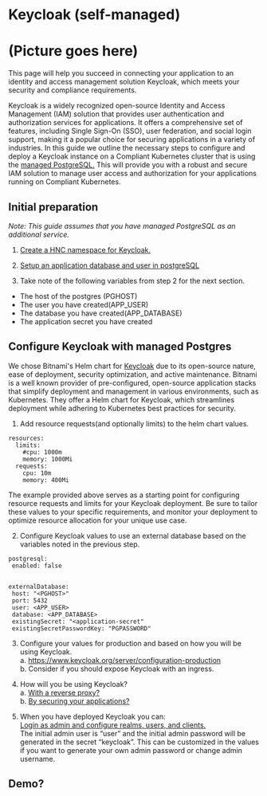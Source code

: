 Keycloak (self-managed)
===========
# (Picture goes here)

This page will help you succeed in connecting your application to an identity and access management solution Keycloak, which meets your security and compliance requirements.

Keycloak is a widely recognized open-source Identity and Access Management (IAM) solution that provides user authentication and authorization services for applications. It offers a comprehensive set of features, including Single Sign-On (SSO), user federation, and social login support, making it a popular choice for securing applications in a variety of industries. In this guide we outline the necessary steps to configure and deploy a Keycloak instance on a Compliant Kubernetes cluster that is using the [managed PostgreSQL.](https://elastisys.io/compliantkubernetes/user-guide/additional-services/postgresql/) This will provide you with a robust and secure IAM solution to manage user access and authorization for your applications running on Compliant Kubernetes.
## Initial preparation
*Note: This guide assumes that you have managed PostgreSQL as an additional service.*
1. [Create a HNC namespace for Keycloak.](https://elastisys.io/compliantkubernetes/user-guide/namespaces/)
2. [Setup an application database and user in postgreSQL](https://elastisys.io/compliantkubernetes/user-guide/additional-services/postgresql)

3. Take note of the following variables from step 2 for the next section.
- The host of the postgres (PGHOST)
- The user you have created(APP_USER)
- The database you have created(APP_DATABASE)
- The application secret you have created




## Configure Keycloak with managed Postgres

We chose Bitnami's Helm chart for [Keycloak](https://github.com/bitnami/charts/tree/main/bitnami/keycloak) due to its open-source nature, ease of deployment, security optimization, and active maintenance. 
Bitnami is a well known provider of pre-configured, open-source application stacks that simplify deployment and management in various environments, such as Kubernetes. They offer a Helm chart for Keycloak, which streamlines deployment while adhering to Kubernetes best practices for security.

1. Add resource requests(and optionally limits) to the helm chart values.
```
resources:
  limits:
    #cpu: 1000m
    memory: 1000Mi
  requests:
    cpu: 10m
    memory: 400Mi
```
The example provided above serves as a starting point for configuring resource requests and limits for your Keycloak deployment. Be sure to tailor these values to your specific requirements, and monitor your deployment to optimize resource allocation for your unique use case.

2. Configure Keycloak values to use an external database based on the variables noted in the previous step.
```
postgresql:
 enabled: false


externalDatabase:
 host: "<PGHOST>"
 port: 5432
 user: <APP_USER>
 database: <APP_DATABASE>
 existingSecret: "<application-secret"
 existingSecretPasswordKey: "PGPASSWORD"
```

3. Configure your values for production and based on how you will be using Keycloak.
\
a. https://www.keycloak.org/server/configuration-production
\
b. Consider if you should expose Keycloak with an ingress.

4. How will you be using Keycloak?
\
a. [With a reverse proxy?](https://www.keycloak.org/server/configuration-production#_reverse_proxy_in_a_distributed_environment)
\
b. [By securing your applications?](https://www.keycloak.org/docs/latest/securing_apps/index.html)

5. When you have deployed Keycloak you can:
\
[Login as admin and configure realms, users, and clients.](https://www.keycloak.org/getting-started/getting-started-kube)
\
The initial admin user is “user” and the initial admin password will be generated in the secret “keycloak”. This can be customized in the values if you want to generate your own admin password or change admin username.


## Demo?